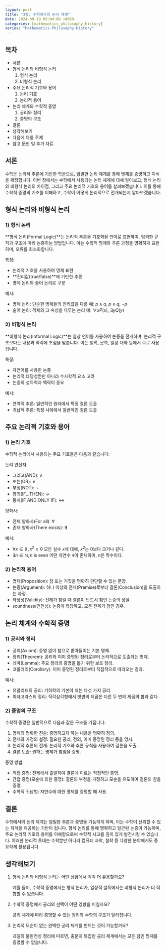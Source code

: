 ```yaml
---
layout: post
title: "3장: 수학에서의 논리 체계"
date: 2024-09-19 09:04:00 +0900
categories: [mathematics_philosophy_history]
series: "Mathematics-Philosophy-History"
---
```


## 목차
- 서론
- 형식 논리와 비형식 논리
  1) 형식 논리
  2) 비형식 논리
- 주요 논리적 기호와 용어
  1) 논리 기호
  2) 논리적 용어
- 논리 체계와 수학적 증명
  1) 공리와 정리
  2) 증명의 구조
- 결론
- 생각해보기
- 다음에 다룰 주제
- 참고 문헌 및 추가 자료

## 서론
수학은 논리적 추론에 기반한 학문으로, 엄밀한 논리 체계를 통해 명제를 증명하고 지식을 확장합니다. 이번 장에서는 수학에서 사용되는 논리 체계에 대해 알아보고, 형식 논리와 비형식 논리의 차이점, 그리고 주요 논리적 기호와 용어를 살펴보겠습니다. 이를 통해 수학적 증명의 기초를 이해하고, 수학이 어떻게 논리적으로 전개되는지 알아보겠습니다.

## 형식 논리와 비형식 논리
### 1) 형식 논리
**형식 논리(Formal Logic)**는 논리적 추론을 기호화된 언어로 표현하여, 엄격한 규칙과 구조에 따라 논증하는 방법입니다. 이는 수학적 명제와 추론 과정을 명확하게 표현하며, 오류를 최소화합니다.

특징:
- 논리적 기호를 사용하여 명제 표현
- **진리값(true/false)**에 기반한 추론
- 명제 논리와 술어 논리로 구분

예시:
- 명제 논리: 단순한 명제들의 진리값을 다룸
  예: $p \wedge q$, $p \vee q$, $\neg p$
- 술어 논리: 객체와 그 속성을 다루는 논리
  예: $\forall x P(x)$, $\exists y Q(y)$

### 2) 비형식 논리
**비형식 논리(Informal Logic)**는 일상 언어를 사용하여 논증을 전개하며, 논리적 구조보다는 내용과 맥락에 초점을 맞춥니다. 이는 철학, 문학, 일상 대화 등에서 주로 사용됩니다.

특징:
- 자연어를 사용한 논증
- 논리적 타당성뿐만 아니라 수사학적 요소 고려
- 논증의 설득력과 맥락이 중요

예시:
- 연역적 추론: 일반적인 원리에서 특정 결론 도출
- 귀납적 추론: 특정 사례에서 일반적인 결론 도출

## 주요 논리적 기호와 용어
### 1) 논리 기호
수학적 논리에서 사용되는 주요 기호들은 다음과 같습니다:

논리 연산자:
- 그리고(AND): $\wedge$
- 또는(OR): $\vee$
- 부정(NOT): $\neg$
- 함의(IF...THEN): $\rightarrow$
- 동치(IF AND ONLY IF): $\leftrightarrow$

양화사:
- 전체 양화사(For all): $\forall$
- 존재 양화사(There exists): $\exists$

예시:
- $\forall x \in \mathbb{R}, x^2 \geq 0$
  모든 실수 $x$에 대해, $x^2$는 0보다 크거나 같다.
- $\exists n \in \mathbb{N}, n \text{ is even}$
  어떤 자연수 $n$이 존재하여, $n$은 짝수이다.

### 2) 논리적 용어
- 명제(Proposition): 참 또는 거짓을 명확히 판단할 수 있는 문장.
- 논증(Argument): 하나 이상의 전제(Premise)로부터 결론(Conclusion)을 도출하는 과정.
- 타당성(Validity): 전제가 참일 때 결론이 반드시 참인 논증의 성질.
- soundness(건전성): 논증이 타당하고, 모든 전제가 참인 경우.

## 논리 체계와 수학적 증명
### 1) 공리와 정리
- 공리(Axiom): 증명 없이 참으로 받아들이는 기본 명제.
- 정리(Theorem): 공리와 이미 증명된 정리로부터 논리적으로 도출되는 명제.
- 레마(Lemma): 주요 정리의 증명을 돕기 위한 보조 정리.
- 코롤러리(Corollary): 이미 증명된 정리로부터 직접적으로 따라오는 결과.

예시:
- 유클리드의 공리: 기하학의 기본이 되는 다섯 가지 공리.
- 피타고라스의 정리: 직각삼각형에서 빗변의 제곱은 다른 두 변의 제곱의 합과 같다.

### 2) 증명의 구조
수학적 증명은 일반적으로 다음과 같은 구조를 가집니다:

1. 명제의 명확한 진술: 증명하고자 하는 내용을 명확히 정의.
2. 전제와 가정의 설정: 필요한 공리, 정의, 이미 증명된 정리 등을 명시.
3. 논리적 추론의 전개: 논리적 기호와 추론 규칙을 사용하여 결론을 도출.
4. 결론 도출: 원하는 명제가 참임을 증명.

증명 방법:
- 직접 증명: 전제에서 출발하여 결론에 이르는 직접적인 증명.
- 간접 증명(모순에 의한 증명): 결론의 부정을 가정하고 모순을 유도하여 결론의 참을 증명.
- 수학적 귀납법: 자연수에 대한 명제를 증명할 때 사용.

## 결론
수학에서의 논리 체계는 엄밀한 추론과 증명을 가능하게 하며, 이는 수학이 신뢰할 수 있는 지식을 제공하는 기반이 됩니다. 형식 논리를 통해 명확하고 일관된 논증이 가능하며, 주요 논리적 기호와 용어를 이해함으로써 수학적 사고를 깊이 있게 발전시킬 수 있습니다. 이러한 논리적 토대는 수학뿐만 아니라 컴퓨터 과학, 철학 등 다양한 분야에서도 중요하게 활용됩니다.

## 생각해보기
1. 형식 논리와 비형식 논리는 어떤 상황에서 각각 더 유용할까요?

   예를 들어, 수학적 증명에서는 형식 논리가, 일상적 설득에서는 비형식 논리가 더 적합할 수 있습니다.

2. 수학적 증명에서 공리의 선택이 어떤 영향을 미칠까요?

   공리 체계에 따라 증명할 수 있는 정리와 수학의 구조가 달라집니다.

3. 논리적 모순이 없는 완벽한 공리 체계를 만드는 것이 가능할까요?

   괴델의 불완전성 정리에 따르면, 충분히 복잡한 공리 체계에서는 모든 참인 명제를 증명할 수 없습니다.